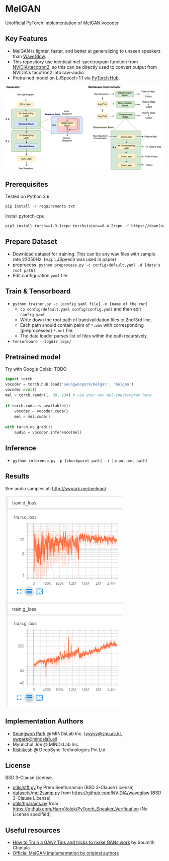 # MelGAN
Unofficial PyTorch implementation of [MelGAN vocoder](https://arxiv.org/abs/1910.06711)

## Key Features

- MelGAN is lighter, faster, and better at generalizing to unseen speakers than [WaveGlow](https://github.com/NVIDIA/waveglow).
- This repository use identical mel-spectrogram function from [NVIDIA/tacotron2](https://github.com/NVIDIA/tacotron2), so this can be directly used to convert output from NVIDIA's tacotron2 into raw-audio.
- Pretrained model on LJSpeech-1.1 via [PyTorch Hub](https://pytorch.org/hub).

![](./assets/gd.png)

## Prerequisites

Tested on Python 3.6
```bash
pip install -r requirements.txt
```

Install pytorch-cpu
```bash
pip3 install torch==1.3.1+cpu torchvision==0.4.2+cpu -f https://download.pytorch.org/whl/torch_stable.html 
```

## Prepare Dataset

- Download dataset for training. This can be any wav files with sample rate 22050Hz. (e.g. LJSpeech was used in paper)
- preprocess: `python preprocess.py -c config/default.yaml -d [data's root path]`
- Edit configuration `yaml` file

## Train & Tensorboard

- `python trainer.py -c [config yaml file] -n [name of the run]`
  - `cp config/default.yaml config/config.yaml` and then edit `config.yaml`
  - Write down the root path of train/validation files to 2nd/3rd line.
  - Each path should contain pairs of `*.wav` with corresponding (preprocessed) `*.mel` file.
  - The data loader parses list of files within the path recursively.
- `tensorboard --logdir logs/`

## Pretrained model

Try with Google Colab: TODO

```python
import torch
vocoder = torch.hub.load('seungwonpark/melgan', 'melgan')
vocoder.eval()
mel = torch.randn(1, 80, 234) # use your own mel-spectrogram here

if torch.cuda.is_available():
    vocoder = vocoder.cuda()
    mel = mel.cuda()

with torch.no_grad():
    audio = vocoder.inference(mel)
```

## Inference

- `python inference.py -p [checkpoint path] -i [input mel path]`

## Results

See audio samples at: http://swpark.me/melgan/.

![](./assets/lj-tensorboard.png)


## Implementation Authors

- [Seungwon Park](http://swpark.me) @ MINDsLab Inc. (yyyyy@snu.ac.kr, swpark@mindslab.ai)
- Myunchul Joe @ MINDsLab Inc.
- [Rishikesh](https://github.com/rishikksh20) @ DeepSync Technologies Pvt Ltd.

## License

BSD 3-Clause License.

- [utils/stft.py](./utils/stft.py) by Prem Seetharaman (BSD 3-Clause License)
- [datasets/mel2samp.py](./datasets/mel2samp.py) from https://github.com/NVIDIA/waveglow (BSD 3-Clause License)
- [utils/hparams.py](./utils/hparams.py) from https://github.com/HarryVolek/PyTorch_Speaker_Verification (No License specified)

## Useful resources

- [How to Train a GAN? Tips and tricks to make GANs work](https://github.com/soumith/ganhacks) by Soumith Chintala
- [Official MelGAN implementation by original authors](https://github.com/descriptinc/melgan-neurips)
